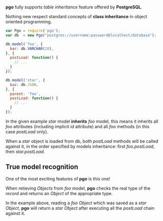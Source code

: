 __pgo__ fully supports _table inheritance_ feature offered by __PostgreSQL__.

Nothing new respect standard concepts of __class inheritance__ in object oriented programming.

```javascript
var Pgo = require('pgo');
var db  = new Pgo("postgres://username:password@localhost/database");

db.model('foo', {
  bar: db.VARCHAR(20),
}, {
  postLoad: function() {
    // ...
  }
});

db.model('star', {
  baz: db.JSON,
}, {
  parent: 'foo',
  postLoad: function() {
    // ...
  }
});
```

In the given example _star_ model __inherits__ _foo_ model, this means it inherits all _foo_
attributes (including implicit _id_ attribute) and all _foo_ methods (in this case _postLoad_
only).

When a _star_ object is loaded from db, both _postLoad_ methods will be called against it, in
the order specified by models inheritance: first _foo.postLoad_, then _star.postLoad_.

## True model recognition

One of the most exciting features of __pgo__ is this one!

When retieving _Objects_ from _foo_ model, __pgo__ checks the real type of the _record_ and returns an _Object_ of the appropriate type.

In the example above, reading a _foo Object_ which was saved as a _star Object_, __pgo__ will return a _star Object_ after executing all the _postLoad_ chain against it.
